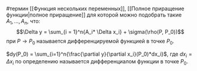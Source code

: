 #термин 
[[Функция нескольких переменных]], [[Полное приращение функции|полное приращение]] для которой можно подобрать такие $A_1, \dots, A_n$, что:$$\Delta y = \sum_{i = 1}^n{A_i* \Delta x_i} + \sigma(\rho(P, P_0))$$ при $P\to P_0$ называется дифференцируемой функцией в точке $P_0$.

$dy(P_0) = \sum_{i=1}^n{\frac{\partial y}{\partial x_i}(P_0)*dx_i}$, где $dx_i = \Delta x_i$ по определению называется дифференциалом функции в точке $P_0$. 